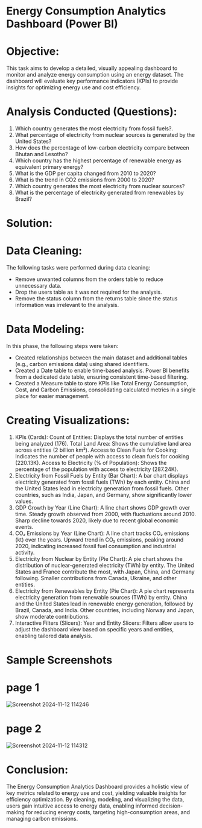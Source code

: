 # Energy Consumption Analytics Dashboard (Power BI)
# Objective:
This task aims to develop a detailed, visually appealing dashboard to monitor and analyze energy consumption using an energy dataset. The dashboard will evaluate key performance indicators (KPIs) to provide insights for optimizing energy use and cost efficiency.
# Analysis Conducted (Questions):
  1.	Which country generates the most electricity from fossil fuels?.
  2.	What percentage of electricity from nuclear sources is generated by the United States?
  3.	How does the percentage of low-carbon electricity compare between Bhutan and Lesotho?
  4.	Which country has the highest percentage of renewable energy as equivalent primary energy?
  5.	What is the GDP per capita changed from 2010 to 2020?
  6.	What is the trend in CO2 emissions from 2000 to 2020?
  7.	Which country generates the most electricity from nuclear sources?
  8.	What is the percentage of electricity generated from renewables by Brazil?
# Solution:
# Data Cleaning:
The following tasks were performed during data cleaning:
  +	Remove unwanted columns from the orders table to reduce unnecessary data.
  +	Drop the users table as it was not required for the analysis.
  +	Remove the status column from the returns table since the status information was irrelevant to the analysis.
# Data Modeling:
In this phase, the following steps were taken:
  +	Created relationships between the main dataset and additional tables (e.g., carbon emissions data) using shared identifiers.
  +	Created a Date table to enable time-based analysis. Power BI benefits from a dedicated date table, ensuring consistent time-based filtering.
  +	Created a Measure table to store KPIs like Total Energy Consumption, Cost, and Carbon Emissions, consolidating calculated metrics in a single place for easier management.
# Creating Visualizations:
  1. KPIs (Cards):
    Count of Entities: Displays the total number of entities being analyzed (176).
    Total Land Area: Shows the cumulative land area across entities (2 billion km²).
    Access to Clean Fuels for Cooking: Indicates the number of people with access to clean fuels for cooking (220.13K).
    Access to Electricity (% of Population): Shows the percentage of the population with access to electricity (287.24K).
  2. Electricity from Fossil Fuels by Entity (Bar Chart):
  A bar chart displays electricity generated from fossil fuels (TWh) by each entity.
     China and the United States lead in electricity generation from fossil fuels.
     Other countries, such as India, Japan, and Germany, show significantly lower values.
  3. GDP Growth by Year (Line Chart):
  A line chart shows GDP growth over time.
    Steady growth observed from 2000, with fluctuations around 2010.
    Sharp decline towards 2020, likely due to recent global economic events.
  4. CO₂ Emissions by Year (Line Chart):
  A line chart tracks CO₂ emissions (kt) over the years.
    Upward trend in CO₂ emissions, peaking around 2020, indicating increased fossil fuel consumption and industrial activity.
  5. Electricity from Nuclear by Entity (Pie Chart):
  A pie chart shows the distribution of nuclear-generated electricity (TWh) by entity.
     The United States and France contribute the most, with Japan, China, and Germany following.
     Smaller contributions from Canada, Ukraine, and other entities.
  6. Electricity from Renewables by Entity (Pie Chart):
  A pie chart represents electricity generation from renewable sources (TWh) by entity.
    China and the United States lead in renewable energy generation, followed by Brazil, Canada, and India.
    Other countries, including Norway and Japan, show moderate contributions.
  7. Interactive Filters (Slicers):
  Year and Entity Slicers: Filters allow users to adjust the dashboard view based on specific years and entities, enabling tailored data analysis.
# Sample Screenshots
# page 1
![Screenshot 2024-11-12 114246](https://github.com/user-attachments/assets/76d99db3-26c3-496d-a14a-39bfb797acfc)
# page 2
![Screenshot 2024-11-12 114312](https://github.com/user-attachments/assets/2c0129e1-291b-4922-89c1-60df25d60bbc)
# Conclusion:
The Energy Consumption Analytics Dashboard provides a holistic view of key metrics related to energy use and cost, yielding valuable insights for efficiency optimization. By cleaning, modeling, and visualizing the data, users gain intuitive access to energy data, enabling informed decision-making for reducing energy costs, targeting high-consumption areas, and managing carbon emissions.



